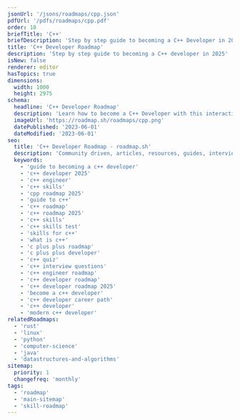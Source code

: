 ```yaml
---
jsonUrl: '/jsons/roadmaps/cpp.json'
pdfUrl: '/pdfs/roadmaps/cpp.pdf'
order: 10
briefTitle: 'C++'
briefDescription: 'Step by step guide to becoming a C++ Developer in 2025'
title: 'C++ Developer Roadmap'
description: 'Step by step guide to becoming a C++ developer in 2025'
isNew: false
renderer: editor
hasTopics: true
dimensions:
  width: 1000
  height: 2975
schema:
  headline: 'C++ Developer Roadmap'
  description: 'Learn how to become a C++ Developer with this interactive step by step guide in 2025. We also have resources and short descriptions attached to the roadmap items so you can get everything you want to learn in one place.'
  imageUrl: 'https://roadmap.sh/roadmaps/cpp.png'
  datePublished: '2023-06-01'
  dateModified: '2023-06-01'
seo:
  title: 'C++ Developer Roadmap - roadmap.sh'
  description: 'Community driven, articles, resources, guides, interview questions, quizzes for C++ development. Learn to become a modern C++ developer by following the steps, skills, resources and guides listed in this roadmap.'
  keywords:
    - 'guide to becoming a c++ developer'
    - 'c++ developer 2025'
    - 'c++ engineer'
    - 'c++ skills'
    - 'cpp roadmap 2025' 
    - 'guide to c++'
    - 'c++ roadmap'
    - 'c++ roadmap 2025'
    - 'c++ skills'
    - 'c++ skills test'
    - 'skills for c++'
    - 'what is c++'
    - 'c plus plus roadmap'
    - 'c plus plus developer'
    - 'c++ quiz'
    - 'c++ interview questions'
    - 'c++ engineer roadmap'
    - 'c++ developer roadmap'
    - 'c++ developer roadmap 2025'
    - 'become a c++ developer'
    - 'c++ developer career path'
    - 'c++ developer'
    - 'modern c++ developer'
relatedRoadmaps:
  - 'rust'
  - 'linux'
  - 'python'
  - 'computer-science'
  - 'java'
  - 'datastructures-and-algorithms'
sitemap:
  priority: 1
  changefreq: 'monthly'
tags:
  - 'roadmap'
  - 'main-sitemap'
  - 'skill-roadmap'
---
```

